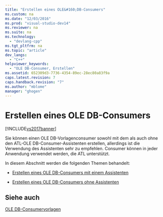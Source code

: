 ```yaml
---
title: "Erstellen eines OLE&#160;DB-Consumers"
ms.custom: na
ms.date: "12/03/2016"
ms.prod: "visual-studio-dev14"
ms.reviewer: na
ms.suite: na
ms.technology: 
  - "devlang-cpp"
ms.tgt_pltfrm: na
ms.topic: "article"
dev_langs: 
  - "C++"
helpviewer_keywords: 
  - "OLE DB-Consumer, Erstellen"
ms.assetid: 652309d3-7736-4354-89ec-28ec80a83f9a
caps.latest.revision: 7
caps.handback.revision: "7"
ms.author: "mblome"
manager: "ghogen"
---
```

# Erstellen eines OLE&#160;DB-Consumers
[!INCLUDE[vs2017banner](../../assembler/inline/includes/vs2017banner.md)]

Sie können einen OLE DB\-Vorlagenconsumer sowohl mit dem als auch ohne den ATL\-OLE DB\-Consumer\-Assistenten erstellen, allerdings ist die Verwendung des Assistenten sehr zu empfehlen.  Consumer können in jeder Anwendung verwendet werden, die ATL unterstützt.  
  
 In diesem Abschnitt werden die folgenden Themen behandelt:  
  
-   [Erstellen eines OLE DB\-Consumers mit einem Assistenten](../../data/oledb/creating-an-ole-db-consumer-using-a-wizard.md)  
  
-   [Erstellen eines OLE DB\-Consumers ohne Assistenten](../../data/oledb/creating-a-consumer-without-using-a-wizard.md)  
  
## Siehe auch  
 [OLE DB\-Consumervorlagen](../../data/oledb/ole-db-consumer-templates-cpp.md)